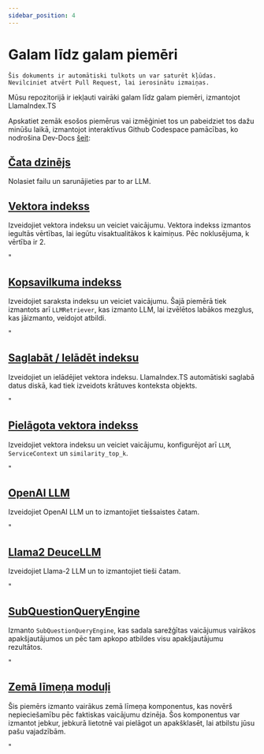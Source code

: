 ```yaml
---
sidebar_position: 4
---
```


# Galam līdz galam piemēri

`Šis dokuments ir automātiski tulkots un var saturēt kļūdas. Nevilciniet atvērt Pull Request, lai ierosinātu izmaiņas.`

Mūsu repozitorijā ir iekļauti vairāki galam līdz galam piemēri, izmantojot LlamaIndex.TS

Apskatiet zemāk esošos piemērus vai izmēģiniet tos un pabeidziet tos dažu minūšu laikā, izmantojot interaktīvus Github Codespace pamācības, ko nodrošina Dev-Docs [šeit](https://codespaces.new/team-dev-docs/lits-dev-docs-playground?devcontainer_path=.devcontainer%2Fjavascript_ltsquickstart%2Fdevcontainer.json):

## [Čata dzinējs](https://github.com/run-llama/LlamaIndexTS/blob/main/examples/chatEngine.ts)

Nolasiet failu un sarunājieties par to ar LLM.

## [Vektora indekss](https://github.com/run-llama/LlamaIndexTS/blob/main/examples/vectorIndex.ts)

Izveidojiet vektora indeksu un veiciet vaicājumu. Vektora indekss izmantos iegultās vērtības, lai iegūtu visaktualitākos k kaimiņus. Pēc noklusējuma, k vērtība ir 2.

"

## [Kopsavilkuma indekss](https://github.com/run-llama/LlamaIndexTS/blob/main/examples/summaryIndex.ts)

Izveidojiet saraksta indeksu un veiciet vaicājumu. Šajā piemērā tiek izmantots arī `LLMRetriever`, kas izmanto LLM, lai izvēlētos labākos mezglus, kas jāizmanto, veidojot atbildi.

"

## [Saglabāt / Ielādēt indeksu](https://github.com/run-llama/LlamaIndexTS/blob/main/examples/storageContext.ts)

Izveidojiet un ielādējiet vektora indeksu. LlamaIndex.TS automātiski saglabā datus diskā, kad tiek izveidots krātuves konteksta objekts.

"

## [Pielāgota vektora indekss](https://github.com/run-llama/LlamaIndexTS/blob/main/examples/vectorIndexCustomize.ts)

Izveidojiet vektora indeksu un veiciet vaicājumu, konfigurējot arī `LLM`, `ServiceContext` un `similarity_top_k`.

"

## [OpenAI LLM](https://github.com/run-llama/LlamaIndexTS/blob/main/examples/openai.ts)

Izveidojiet OpenAI LLM un to izmantojiet tiešsaistes čatam.

"

## [Llama2 DeuceLLM](https://github.com/run-llama/LlamaIndexTS/blob/main/examples/llamadeuce.ts)

Izveidojiet Llama-2 LLM un to izmantojiet tieši čatam.

"

## [SubQuestionQueryEngine](https://github.com/run-llama/LlamaIndexTS/blob/main/examples/subquestion.ts)

Izmanto `SubQuestionQueryEngine`, kas sadala sarežģītas vaicājumus vairākos apakšjautājumos un pēc tam apkopo atbildes visu apakšjautājumu rezultātos.

"

## [Zemā līmeņa moduļi](https://github.com/run-llama/LlamaIndexTS/blob/main/examples/lowlevel.ts)

Šis piemērs izmanto vairākus zemā līmeņa komponentus, kas novērš nepieciešamību pēc faktiskas vaicājumu dzinēja. Šos komponentus var izmantot jebkur, jebkurā lietotnē vai pielāgot un apakšklasēt, lai atbilstu jūsu pašu vajadzībām.

"

